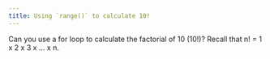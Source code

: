 ```yaml
---
title: Using `range()` to calculate 10!
---
```


Can you use a for loop to calculate the factorial of 10 (10!)? Recall that n! = 1 x 2 x 3 x ... x n.
